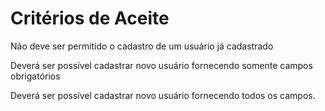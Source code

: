 # Critérios de Aceite

Não deve ser permitido o cadastro de um usuário já cadastrado

Deverá ser possível cadastrar novo usuário fornecendo somente campos obrigatórios

Deverá ser possível cadastrar novo usuário fornecendo todos os campos.